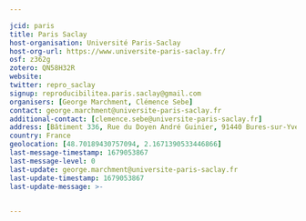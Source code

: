 ```yaml
---

jcid: paris
title: Paris Saclay
host-organisation: Université Paris-Saclay
host-org-url: https://www.universite-paris-saclay.fr/
osf: z362g
zotero: QN58H32R
website: 
twitter: repro_saclay
signup: reproducibilitea.paris.saclay@gmail.com
organisers: [George Marchment, Clémence Sebe]
contact: george.marchment@universite-paris-saclay.fr
additional-contact: [clemence.sebe@universite-paris-saclay.fr]
address: [Bâtiment 336, Rue du Doyen André Guinier, 91440 Bures-sur-Yvette,]
country: France
geolocation: [48.70189430757094, 2.1671390533446866]
last-message-timestamp: 1679053867
last-message-level: 0
last-update: george.marchment@universite-paris-saclay.fr
last-update-timestamp: 1679053867
last-update-message: >-
  

---
```



